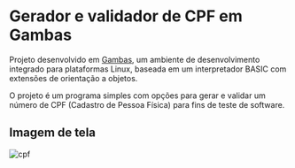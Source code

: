 # Gerador e validador de CPF em Gambas

Projeto desenvolvido em [Gambas](http://gambas.sourceforge.net/en/main.html), um ambiente de desenvolvimento integrado para plataformas Linux, baseada em um interpretador BASIC com extensões de orientação a objetos.

O projeto é um programa simples com opções para gerar e validar um número de CPF (Cadastro de Pessoa Física) para fins de teste de software.

## Imagem de tela

![cpf](https://cloud.githubusercontent.com/assets/4707535/18608742/0dc0850c-7cc8-11e6-95db-fe3b7c5f3920.png)
